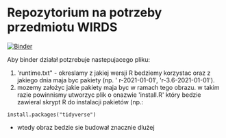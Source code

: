 # Repozytorium na potrzeby przedmiotu WIRDS
[![Binder](https://mybinder.org/badge_logo.svg)](https://mybinder.org/v2/gh/newetka/wirds_binder-przyklad/main?urlpath=rstudio)


Aby binder działał potzrebuje nastepujacego pliku:
1. 'runtime.txt" - okreslamy z jakiej wersji R bedziemy korzystac oraz z jakiego dnia maja byc pakiety (np. ' r-2021-01-01', 'r-3.6-2021-01-01').
2. mozemy założyc jakie pakiety maja byc w ramach tego obrazu. w takim razie powinnismy utworzyc plik o onazwie 'install.R' który bedzie zawieral skrypt R do instalacji pakietów (np.:
```{r}
install.packages("tidyverse")

```
 - wtedy obraz bedzie sie budował znacznie dlużej
